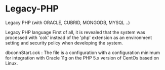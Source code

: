 # Legacy-PHP
Legacy PHP (with ORACLE, CUBRID, MONGODB, MYSQL ..)

Legacy PHP language
First of all, it is revealed that the system was processed with 'cok' instead of the 'php' extension as an environment setting and security policy when developing the system.

dbconnStart.cok
: The file is a configuration with a configuration minimum for integration with Oracle 11g on the PHP 5.x version of CentOs based on Linux.
